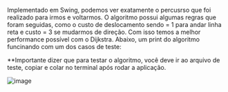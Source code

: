 Implementado em Swing, podemos ver exatamente o percusrso que foi realizado para irmos e voltarmos. O algoritmo possui algumas regras que foram seguidas, como o custo de deslocamento sendo = 1 para andar linha reta e custo = 3 se mudarmos de direção. Com isso temos a melhor
performance possível com o Dijkstra. Abaixo, um print do algoritmo funcinando com um dos casos de teste:

**Importante dizer que para testar o algoritmo, você deve ir ao arquivo de teste, copiar e colar no terminal após rodar a aplicação.

![image](https://github.com/user-attachments/assets/fc401241-f321-4ef5-96d0-ebe9af442037)
